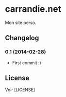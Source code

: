 # carrandie.net

Mon site perso.

## Changelog

### 0.1 (2014-02-28)

 - First commit :)

## License

Voir [LICENSE]
